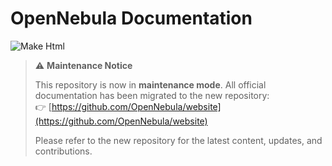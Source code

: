 OpenNebula Documentation
========================

![Make Html](https://github.com/OpenNebula/docs/actions/workflows/make_html.yml/badge.svg)

> ⚠️ **Maintenance Notice**  
>
> This repository is now in **maintenance mode**. All official documentation has been migrated to the new repository:  
> 👉 [https://github.com/OpenNebula/website](https://github.com/OpenNebula/website)  
>
> Please refer to the new repository for the latest content, updates, and contributions.
